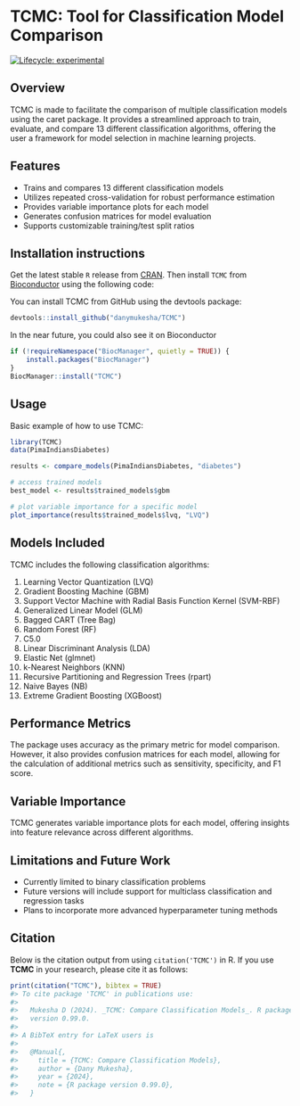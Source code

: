 
<!-- README.md is generated from README.Rmd. Please edit that file -->

# TCMC: Tool for Classification Model Comparison

<!-- badges: start -->

[![Lifecycle:
experimental](https://img.shields.io/badge/lifecycle-experimental-orange.svg)](https://lifecycle.r-lib.org/articles/stages.html#experimental)
<!-- badges: end -->

## Overview

TCMC is made to facilitate the comparison of multiple classification
models using the caret package. It provides a streamlined approach to
train, evaluate, and compare 13 different classification algorithms,
offering the user a framework for model selection in machine learning
projects.

## Features

- Trains and compares 13 different classification models
- Utilizes repeated cross-validation for robust performance estimation
- Provides variable importance plots for each model
- Generates confusion matrices for model evaluation
- Supports customizable training/test split ratios

## Installation instructions

Get the latest stable `R` release from
[CRAN](http://cran.r-project.org/). Then install `TCMC` from
[Bioconductor](http://bioconductor.org/) using the following code:

You can install TCMC from GitHub using the devtools package:

``` r
devtools::install_github("danymukesha/TCMC")
```

In the near future, you could also see it on Bioconductor

``` r
if (!requireNamespace("BiocManager", quietly = TRUE)) {
    install.packages("BiocManager")
}
BiocManager::install("TCMC")
```

## Usage

Basic example of how to use TCMC:

``` r
library(TCMC)
data(PimaIndiansDiabetes)

results <- compare_models(PimaIndiansDiabetes, "diabetes")

# access trained models
best_model <- results$trained_models$gbm

# plot variable importance for a specific model
plot_importance(results$trained_models$lvq, "LVQ")
```

## Models Included

TCMC includes the following classification algorithms:

1.  Learning Vector Quantization (LVQ)
2.  Gradient Boosting Machine (GBM)
3.  Support Vector Machine with Radial Basis Function Kernel (SVM-RBF)
4.  Generalized Linear Model (GLM)
5.  Bagged CART (Tree Bag)
6.  Random Forest (RF)
7.  C5.0
8.  Linear Discriminant Analysis (LDA)
9.  Elastic Net (glmnet)
10. k-Nearest Neighbors (KNN)
11. Recursive Partitioning and Regression Trees (rpart)
12. Naive Bayes (NB)
13. Extreme Gradient Boosting (XGBoost)

## Performance Metrics

The package uses accuracy as the primary metric for model comparison.
However, it also provides confusion matrices for each model, allowing
for the calculation of additional metrics such as sensitivity,
specificity, and F1 score.

## Variable Importance

TCMC generates variable importance plots for each model,
offering insights into feature relevance across different algorithms.

## Limitations and Future Work

- Currently limited to binary classification problems
- Future versions will include support for multiclass classification and
  regression tasks
- Plans to incorporate more advanced hyperparameter tuning methods

## Citation

Below is the citation output from using `citation('TCMC')` in R. If you
use **TCMC** in your research, please cite it as follows:

``` r
print(citation("TCMC"), bibtex = TRUE)
#> To cite package 'TCMC' in publications use:
#> 
#>   Mukesha D (2024). _TCMC: Compare Classification Models_. R package
#>   version 0.99.0.
#> 
#> A BibTeX entry for LaTeX users is
#> 
#>   @Manual{,
#>     title = {TCMC: Compare Classification Models},
#>     author = {Dany Mukesha},
#>     year = {2024},
#>     note = {R package version 0.99.0},
#>   }
```
